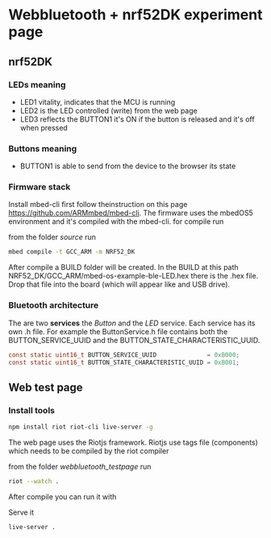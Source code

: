 # Webbluetooth + nrf52DK experiment page

## nrf52DK

### LEDs meaning

 - LED1 vitality, indicates that the MCU is running
 - LED2 is the LED controlled (write) from the web page
 - LED3 reflects the BUTTON1 it's ON if the button is released and it's off when pressed

### Buttons meaning

 - BUTTON1 is able to send from the device to the browser its state

### Firmware stack

Install mbed-cli first follow theinstruction on this page https://github.com/ARMmbed/mbed-cli.
The firmware uses the mbedOS5 environment and it's compiled with the mbed-cli.
for compile run

from the folder *source* run

```Bash
mbed compile -t GCC_ARM -m NRF52_DK
```

After compile a BUILD folder will be created.
In the BUILD at this path NRF52_DK/GCC_ARM/mbed-os-example-ble-LED.hex there is the .hex file. Drop that file into the board (which will appear like and USB drive).

### Bluetooth architecture

The are two **services** the *Button* and the *LED* service. Each service has its own .h file. For example the ButtonService.h file contains both the BUTTON_SERVICE_UUID and the BUTTON_STATE_CHARACTERISTIC_UUID.

```C
const static uint16_t BUTTON_SERVICE_UUID              = 0xB000;
const static uint16_t BUTTON_STATE_CHARACTERISTIC_UUID = 0xB001;
```

## Web test page

### Install tools

```Bash
npm install riot riot-cli live-server -g
```

The web page uses the Riotjs framework. Riotjs use tags file (components) which needs to be compiled by the riot compiler

from the folder *webbluetooth_testpage* run

```Bash
riot --watch .
```

After compile you can run it with

Serve it
```Bash
live-server .
```